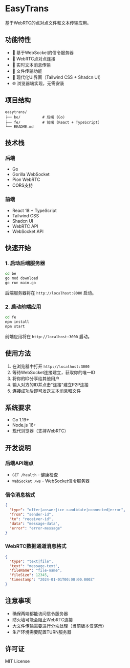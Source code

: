 # EasyTrans

基于WebRTC的点对点文件和文本传输应用。

## 功能特性

- 🔗 基于WebSocket的信令服务器
- 📡 WebRTC点对点连接
- 💬 实时文本消息传输
- 📁 文件传输功能
- 🎨 现代化UI界面（Tailwind CSS + Shadcn UI）
- 🌐 浏览器端实现，无需安装

## 项目结构

```
easytrans/
├── be/          # 后端 (Go)
├── fe/          # 前端 (React + TypeScript)
└── README.md
```

## 技术栈

### 后端
- Go
- Gorilla WebSocket
- Pion WebRTC
- CORS支持

### 前端
- React 18 + TypeScript
- Tailwind CSS
- Shadcn UI
- WebRTC API
- WebSocket API

## 快速开始

### 1. 启动后端服务器

```bash
cd be
go mod download
go run main.go
```

后端服务器将在 `http://localhost:8080` 启动。

### 2. 启动前端应用

```bash
cd fe
npm install
npm start
```

前端应用将在 `http://localhost:3000` 启动。

## 使用方法

1. 在浏览器中打开 `http://localhost:3000`
2. 等待WebSocket连接建立，获取你的唯一ID
3. 将你的ID分享给其他用户
4. 输入对方的ID并点击"连接"建立P2P连接
5. 连接成功后即可发送文本消息和文件

## 系统要求

- Go 1.19+
- Node.js 16+
- 现代浏览器（支持WebRTC）

## 开发说明

### 后端API端点

- `GET /health` - 健康检查
- `WebSocket /ws` - WebSocket信令服务器

### 信令消息格式

```json
{
  "type": "offer|answer|ice-candidate|connected|error",
  "from": "sender-id",
  "to": "receiver-id", 
  "data": "message-data",
  "error": "error-message"
}
```

### WebRTC数据通道消息格式

```json
{
  "type": "text|file",
  "text": "message-text",
  "fileName": "file-name",
  "fileSize": 12345,
  "timestamp": "2024-01-01T00:00:00.000Z"
}
```

## 注意事项

- 确保两端都能访问信令服务器
- 防火墙可能会阻止WebRTC连接
- 大文件传输需要进行分块处理（当前版本仅演示）
- 生产环境需要配置TURN服务器

## 许可证

MIT License 
